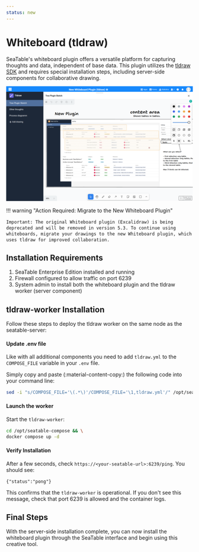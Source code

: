 ```yaml
---
status: new
---
```


# Whiteboard (tldraw)

<!-- md:version 5.2 -->
<!-- md:flag enterprise -->

SeaTable's whiteboard plugin offers a versatile platform for capturing thoughts and data, independent of base data. This plugin utilizes the [tldraw SDK](https://tldraw.dev) and requires special installation steps, including server-side components for collaborative drawing.

![Whiteboard Plugin](../../assets/images/tldraw-plugin.png)

!!! warning "Action Required: Migrate to the New Whiteboard Plugin"

    Important: The original Whiteboard plugin (Excalidraw) is being deprecated and will be removed in version 5.3. To continue using whiteboards, migrate your drawings to the new Whiteboard plugin, which uses tldraw for improved collaboration.

## Installation Requirements

1. SeaTable Enterprise Edition installed and running
2. Firewall configured to allow traffic on port 6239
3. System admin to install both the whiteboard plugin and the tldraw worker (server component)

## tldraw-worker Installation

Follow these steps to deploy the tldraw worker on the same node as the seatable-server:

#### Update .env file

Like with all additional components you need to add `tldraw.yml` to the `COMPOSE_FILE` variable in your `.env` file.

Simply copy and paste (:material-content-copy:) the following code into your command line:

```bash
sed -i "s/COMPOSE_FILE='\(.*\)'/COMPOSE_FILE='\1,tldraw.yml'/" /opt/seatable-compose/.env
```

#### Launch the worker

Start the `tldraw-worker`:

```bash
cd /opt/seatable-compose && \
docker compose up -d
```

#### Verify Installation

After a few seconds, check `https://<your-seatable-url>:6239/ping`. You should see:

```
{"status":"pong"}
```

This confirms that the `tldraw-worker` is operational. If you don't see this message, check that port 6239 is allowed and the container logs.

## Final Steps

With the server-side installation complete, you can now install the whiteboard plugin through the SeaTable interface and begin using this creative tool.
